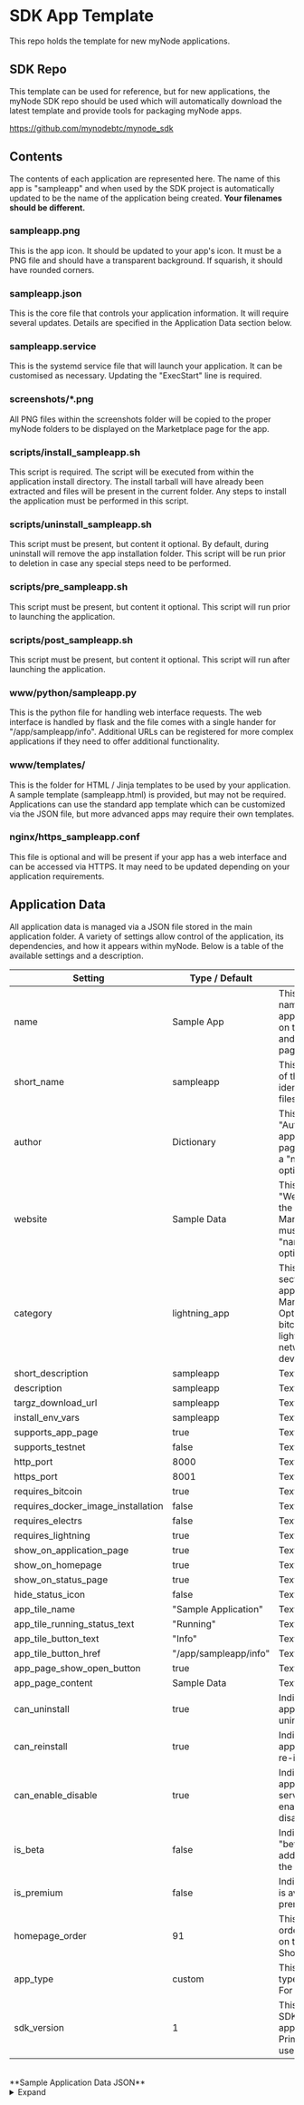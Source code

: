 # SDK App Template
This repo holds the template for new myNode applications.

## SDK Repo
This template can be used for reference, but for new applications, the myNode SDK repo should be used which will automatically download the latest template and provide tools for packaging myNode apps.

https://github.com/mynodebtc/mynode_sdk

## Contents

The contents of each application are represented here. The name of this app is "sampleapp" and when used by the SDK project is automatically updated to be the name of the application being created. **Your filenames should be different.**

### sampleapp.png
This is the app icon. It should be updated to your app's icon. It must be a PNG file and should have a transparent background. If squarish, it should have rounded corners.

### sampleapp.json
This is the core file that controls your application information. It will require several updates. Details are specified in the Application Data section below.

### sampleapp.service
This is the systemd service file that will launch your application. It can be customised as necessary. Updating the "ExecStart" line is required.

### screenshots/*.png
All PNG files within the screenshots folder will be copied to the proper myNode folders to be displayed on the Marketplace page for the app.

### scripts/install_sampleapp.sh
This script is required. The script will be executed from within the application install directory. The install tarball will have already been extracted and files will be present in the current folder. Any steps to install the application must be performed in this script.

### scripts/uninstall_sampleapp.sh
This script must be present, but content it optional. By default, during uninstall will remove the app installation folder. This script will be run prior to deletion in case any special steps need to be performed.

### scripts/pre_sampleapp.sh
This script must be present, but content it optional. This script will run prior to launching the application.

### scripts/post_sampleapp.sh
This script must be present, but content it optional. This script will run after launching the application.

### www/python/sampleapp.py
This is the python file for handling web interface requests. The web interface is handled by flask and the file comes with a single hander for "/app/sampleapp/info". Additional URLs can be registered for more complex applications if they need to offer additional functionality.

### www/templates/
This is the folder for HTML / Jinja templates to be used by your application. A sample template (sampleapp.html) is provided, but may not be required. Applications can use the standard app template which can be customized via the JSON file, but more advanced apps may require their own templates.

### nginx/https_sampleapp.conf
This file is optional and will be present if your app has a web interface and can be accessed via HTTPS. It may need to be updated depending on your application requirements.

## Application Data

All application data is managed via a JSON file stored in the main application folder. A variety of settings allow control of the application, its dependencies, and how it appears within myNode. Below is a table of the available settings and a description.

| Setting               | Type / Default    | Description                                                               |
| --------------------- | ----------------- | ------------------------------------------------------------------------- |
| name                  | Sample App        | This is the display name of the application. Shown on the Marketplace and Manage Apps pages. |
| short_name            | sampleapp         | This is the "name id" of the app. It identifies the app, its files and its folders. |
| author                | Dictionary        | This controls the "Author" item on the app's Marketplace page. It must contain a "name" and an optional "link" field. |
| website               | Sample Data       | This controls the "Website" item on the app's Marketplace page. It must contain a "name" and an optional "link" field. |
| category              | lightning_app     | This controls the section the app appears within the Marketplace. Options are bitcoin_app, lightning_app, networking, and device_management. |
| short_description     | sampleapp         | Text |
| description           | sampleapp         | Text |
| targz_download_url    | sampleapp         | Text |
| install_env_vars      | sampleapp         | Text |
| supports_app_page     | true              | Text |
| supports_testnet      | false             | Text |
| http_port             | 8000              | Text |
| https_port            | 8001              | Text |
| requires_bitcoin      | true              | Text |
| requires_docker_image_installation | false | Text |
| requires_electrs      | false             | Text |
| requires_lightning    | true              | Text |
| show_on_application_page                  | true | Text |
| show_on_homepage      | true              | Text |
| show_on_status_page   | true              | Text |
| hide_status_icon      | false             | Text |
| app_tile_name         | "Sample Application" | Text |
| app_tile_running_status_text | "Running"  | Text |
| app_tile_button_text  | "Info"            | Text |
| app_tile_button_href  | "/app/sampleapp/info" | Text |
| app_page_show_open_button | true          | Text |
| app_page_content      | Sample Data       | Text |
| can_uninstall         | true              | Indicated if the application can be uninstalled. |
| can_reinstall         | true              | Indicates if the application can be re-installed. |
| can_enable_disable    | true              | Indicates if the application is a service that can be enabled and disabled. |
| is_beta               | false             | Indicates if an app is "beta" quality. If true, adds a beta icon in the UI. |
| is_premium            | false             | Indicates if this app is available only for premium users. |
| homepage_order        | 91                | This dictates the order of apps shown on the home page. Should be 91+. |
| app_type              | custom            | This indicated the type of application. For future use. |
| sdk_version           | 1                 | This indicated the SDK version that this app supports. Primarily for future use. |

<br/>
**Sample Application Data JSON**
<details>
  <summary>Expand</summary>

```json
{
    "name": "Sample Application",
    "short_name": "sampleapp",
    "author": {"name": "sampleapp author", "link":""},
    "website": {"name": "GitHub", "link": "https://github.com/FILL_IN_GITHUB_USER/FILL_IN_GITHUB_PROJECT"},
    "category": "lightning_app",
    "short_description": "Fill in short description",
    "description": [
        "Fill in longer description"
        ],
    "latest_version": "v0.0.1",
    "targz_download_url": "https://github.com/FILL_IN_GITHUB_USER/FILL_IN_GITHUB_PROJECT/archive/refs/tags/{VERSION}.tar.gz",
    "install_env_vars": {},
    "supports_app_page": true,
    "supports_testnet": false,
    "http_port": "8000",
    "https_port": "8001",
    "requires_bitcoin":true,
    "requires_docker_image_installation":false,
    "requires_electrs":false,
    "requires_lightning":true,
    "show_on_application_page": true,
    "show_on_homepage": true,
    "show_on_status_page": true,
    "hide_status_icon": false,
    "app_tile_name": "Sample Application",
    "app_tile_running_status_text": "Running",
    "app_tile_button_text": "Info",
    "app_tile_button_href": "/app/sampleapp/info",
    "app_page_show_open_button": true,
    "app_page_content": [
        {"heading": "Instructions",
            "content": [
            "Add general usage instructions here. You can open the app with the Open button on the left (if web based).",
            "For more custom content, update the template and python files under the 'www' folder.",
            "Paragraph 3",
            "Paragraph 4",
            "Enjoy!"
            ]}
        ],
    "can_uninstall": true,
    "can_reinstall":true,
    "can_enable_disable": true,
    "is_beta": false,
    "is_premium": false,
    "homepage_order": 91,
    "app_type": "custom",
    "sdk_version": 1
}
```
</details>